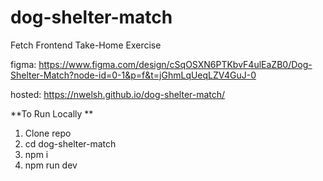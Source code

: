 # dog-shelter-match

Fetch Frontend Take-Home Exercise

figma: https://www.figma.com/design/cSqOSXN6PTKbvF4ulEaZB0/Dog-Shelter-Match?node-id=0-1&p=f&t=jGhmLqUeqLZV4GuJ-0

hosted: https://nwelsh.github.io/dog-shelter-match/

**To Run Locally
**
1. Clone repo
2. cd dog-shelter-match
3. npm i
4. npm run dev
